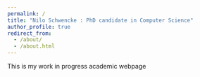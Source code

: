 ```yaml
---
permalink: /
title: "Nilo Schwencke : PhD candidate in Computer Science"
author_profile: true
redirect_from: 
  - /about/
  - /about.html
---
```

<!--
Academic webpage
======
-->
This is my work in progress academic webpage
